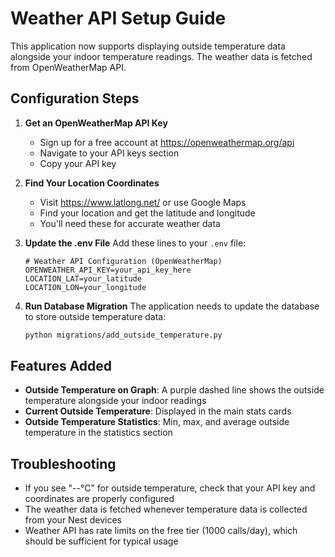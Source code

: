 # Weather API Setup Guide

This application now supports displaying outside temperature data alongside your indoor temperature readings. The weather data is fetched from OpenWeatherMap API.

## Configuration Steps

1. **Get an OpenWeatherMap API Key**

   - Sign up for a free account at https://openweathermap.org/api
   - Navigate to your API keys section
   - Copy your API key

2. **Find Your Location Coordinates**

   - Visit https://www.latlong.net/ or use Google Maps
   - Find your location and get the latitude and longitude
   - You'll need these for accurate weather data

3. **Update the .env File**
   Add these lines to your `.env` file:
   ```
   # Weather API Configuration (OpenWeatherMap)
   OPENWEATHER_API_KEY=your_api_key_here
   LOCATION_LAT=your_latitude
   LOCATION_LON=your_longitude
   ```
4. **Run Database Migration**
   The application needs to update the database to store outside temperature data:
   ```bash
   python migrations/add_outside_temperature.py
   ```

## Features Added

- **Outside Temperature on Graph**: A purple dashed line shows the outside temperature alongside your indoor readings
- **Current Outside Temperature**: Displayed in the main stats cards
- **Outside Temperature Statistics**: Min, max, and average outside temperature in the statistics section

## Troubleshooting

- If you see "--°C" for outside temperature, check that your API key and coordinates are properly configured
- The weather data is fetched whenever temperature data is collected from your Nest devices
- Weather API has rate limits on the free tier (1000 calls/day), which should be sufficient for typical usage

